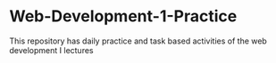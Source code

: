 # Web-Development-1-Practice
This repository has daily practice and task based activities of the web development I lectures 
